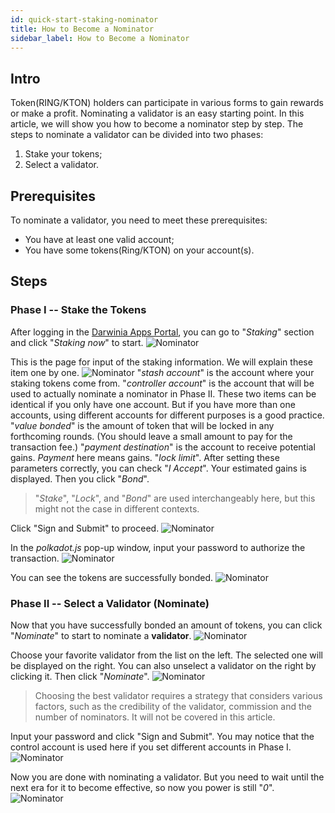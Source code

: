 ```yaml
---
id: quick-start-staking-nominator
title: How to Become a Nominator
sidebar_label: How to Become a Nominator
---
```


## Intro

Token(RING/KTON) holders can participate in various forms to gain rewards or make a profit. Nominating a validator is an easy starting point. In this article, we will show you how to become a nominator step by step. The steps to nominate a validator can be divided into two phases:
1. Stake your tokens;
2. Select a validator.

## Prerequisites

To nominate a validator, you need to meet these prerequisites:
- You have at least one valid account;
- You have some tokens(Ring/KTON) on your account(s).

## Steps

### Phase I -- Stake the Tokens

After logging in the [Darwinia Apps Portal](https://apps.darwinia.network), you can go to "*Staking*" section and click "*Staking now*" to start.
![Nominator](assets/quick_start/darwinia-staking-nominator-01.png)

This is the page for input of the staking information. We will explain these item one by one.
![Nominator](assets/quick_start/darwinia-staking-nominator-02.png)
"*stash account*" is the account where your staking tokens come from. "*controller account*" is the account that will be used to actually nominate a nominator in Phase II. These two items can be identical if you only have one account. But if you have more than one accounts, using different accounts for different purposes is a good practice. "*value bonded*" is the amount of token that will be locked in any forthcoming rounds. (You should leave a small amount to pay for the transaction fee.) "*payment destination*" is the account to receive potential gains. *Payment* here means gains. "*lock limit*". After setting these parameters correctly, you can check "*I Accept*". Your estimated gains is displayed. Then you click "*Bond*". 
> "*Stake*", "*Lock*", and "*Bond*" are used interchangeably here, but this might not the case in different contexts.

Click "Sign and Submit" to proceed.
![Nominator](assets/quick_start/darwinia-staking-nominator-03.png)

In the *polkadot.js* pop-up window, input your password to authorize the transaction.
![Nominator](assets/quick_start/darwinia-staking-nominator-04.png)

You can see the tokens are successfully bonded.
![Nominator](assets/quick_start/darwinia-staking-nominator-05.png)

### Phase II -- Select a Validator (Nominate)

Now that you have successfully bonded an amount of tokens, you can click "*Nominate*" to start to nominate a **validator**.
![Nominator](assets/quick_start/darwinia-staking-nominator-11.png)

Choose your favorite validator from the list on the left. The selected one will be displayed on the right. You can also unselect a validator on the right by clicking it. Then click "*Nominate*".
![Nominator](assets/quick_start/darwinia-staking-nominator-12.png)
> Choosing the best validator requires a strategy that considers various factors, such as the credibility of the validator, commission and the number of nominators. It will not be covered in this article.

Input your password and click "Sign and Submit". You may notice that the control account is used here if you set different accounts in Phase I.
![Nominator](assets/quick_start/darwinia-staking-nominator-13.png)

Now you are done with nominating a validator. But you need to wait until the next era for it to become effective, so now you power is still "*0*". 
![Nominator](assets/quick_start/darwinia-staking-nominator-14.png)